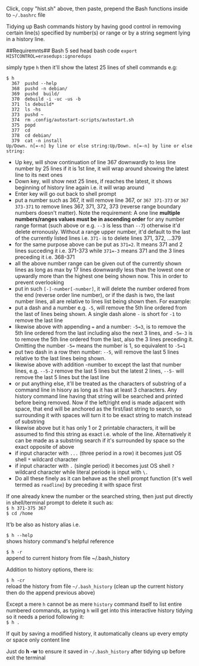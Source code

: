 Click, copy "hist.sh" above, then paste, prepend the Bash functions inside to `~/.bashrc` file    

Tidying up Bash commands history by having good control in removing certain line(s) specified by number(s) or range or by a string segment lying in a history line.   

##Requiremnts##
Bash 5
sed
head
bash code `export HISTCONTROL=erasedups:ignoredups`

simply type `h` then it'll show the latest 25 lines of shell commands e.g:   
```
$ h   
  367  pushd --help   
  368  pushd -n debian/   
  369  pushd  build/   
  370  debuild -i -uc -us -b   
  371  ls debuild*   
  372  ls -hs   
  373  pushd ~   
  374  rm .config/autostart-scripts/autostart.sh   
  375  popd   
  377  cd  
  378  cd debian/   
  379  cat -n install   
Up/Down. n[=-n] by line or else string:Up/Down. n[=-n] by line or else string: 
```
- Up key, will show continuation of line 367 downwardly to less line number by 25 lines if it is 1st line, it will wrap around showing the latest line to its next ones
- Down key, will show next 25 lines, if reaches the latest, it shows beginning of history line again i.e. it will wrap around   
- Enter key will go out back to shell prompt   
- put a number such as 367, it will remove line 367, or `367 371-373` or `367 373-371` to remove lines 367, 371, 372, 373 (reverse range boundary numbers doesn't matter). Note the requirement: A one line **multiple numbers/ranges values must be in ascending order** for any number range format (such above or e.g. `--3` is less than `--7`) otherwise it'd delete erronously. Without a range upper number, it'd default to the last of the currently listed lines i.e. `371-` is to delete lines 371, 372, ...379   
- for the same purpose above can be put as `371=2`. It means 371 and 2 lines succeding it i.e. 371-373 while `371=-3` means 371 and the 3 lines preceding it i.e. 368-371    
- all the above number range can be given out of the currently shown lines as long as max by 17 lines downwardly less than the lowest one or upwardly more than the highest one being shown now. This in order to prevent overlooking   
- put in such `[-]-number[-number]`, it will delete the number ordered from the end (reverse order line number), or if the dash is two, the last number lines, all are relative to lines list being shown then. For example:   
- put a dash and a number e.g. `-5`, will remove the 5th line ordered from the last of lines being shown. A single dash alone `-` is short for `-1` to remove the last line    
- likewise above with appending `=` and a number: `-5=3`, is to remove the 5th line ordered from the last including also the next 3 lines, and `-5=-3` is to remove the 5th line ordered from the last, also the 3 lines preceding it. Omitting the number `-5=` means the number is 1, so equivalent to `-5=1`    
- put two dash in a row then number: `--5`, will remove the last 5 lines relative to the last lines being shown.   
- likewise above with addition -number to except the last that number lines, e.g. `--5-2` remove the last 5 lines but the latest 2 lines, `--5-` will remove the last 5 lines but the last line   
- or put anything else, it'll be treated as the characters of substring of a command line in hisory as long as it has at least 3 characters. Any history command line having that string will be searched and printed before being removed. Now if the left/right end is made adjacent with space, that end will be anchored as the first/last string to search, so surrounding it with spaces will turn it to be exact string to match instead of substring   
- likewise above but it has only 1 or 2 printable characters, it will be assumed to find this string as exact i.e. whole of the line. Alternatively it can be made as a substring search if it's surrounded by space so the exact opposite of above     
- if input character with `...` (three period in a row) it becomes just OS shell `*` wildcard character    
- if input character with `.` (single period) it becomes just OS shell `?` wildcard character while literal periode is input with `\.`     
- Do all these finely as it can behave as the shell prompt function (it's well termed as `readline`) by preceding it with space first

If one already knew the number or the searched string, then just put directly in shell/terminal prompt to delete it such as:   
`$ h 371-375 367`   
`$ cd /home`

It'b be also as history alias i.e.

`$ h --help`   
shows history command's helpful reference

`$ h -r`   
append to current history from file ~/.bash_history   

Addition to history options, there is:   

`$ h -cr`   
reload the history from file `~/.bash_history`
(clean up the current history then do the append previous above)   

Except a mere `h` cannot be as mere `history` command itself to list entire numbered commands, as typing `h` will get into this interactive history tidying so it needs a period following it:    
`$ h .`   

If quit by saving a modified history, it automatically cleans up every empty or space only content line   

Just do **h -w** to ensure it saved in `~/.bash_history` after tidying up before exit the terminal
